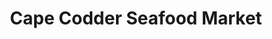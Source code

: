 ---
title: "Cape Codder Seafood Market"
url: /west-yarmouth/cape-codder-seafood-market/
shop: Fisch
---